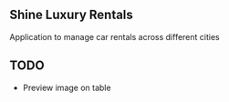 ## Shine Luxury Rentals

Application to manage car rentals across different cities

## TODO

- Preview image on table
